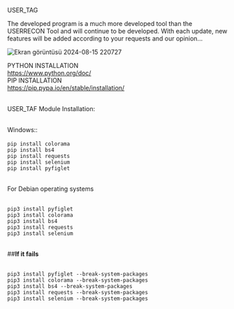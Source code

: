 USER_TAG

The developed program is a much more developed tool than the USERRECON Tool and will continue to be developed.
With each update, new features will be added according to your requests and our opinion...

![Ekran görüntüsü 2024-08-15 220727](https://github.com/user-attachments/assets/531b9ec6-c604-4e9c-90b5-931f8cd444af)

PYTHON INSTALLATION <br>
https://www.python.org/doc/<br>
PIP INSTALLATION<br>
https://pip.pypa.io/en/stable/installation/<br><br>

USER_TAF Module Installation:<br><br>

Windows:: <br><br>
`pip install colorama`<br>
`pip install bs4`<br>
`pip install requests`<br>
`pip install selenium`<br>
`pip install pyfiglet`<br><br>

For Debian operating systems<br><br>

`pip3 install pyfiglet`<br>
`pip3 install colorama`<br>
`pip3 install bs4`<br>
`pip3 install requests`<br>
`pip3 install selenium`<br><br>

##**If it fails**<br><br>

`pip3 install pyfiglet --break-system-packages`<br>
`pip3 install colorama --break-system-packages`<br>
`pip3 install bs4 --break-system-packages`<br>
`pip3 install requests --break-system-packages`<br>
`pip3 install selenium --break-system-packages`<br><br>


